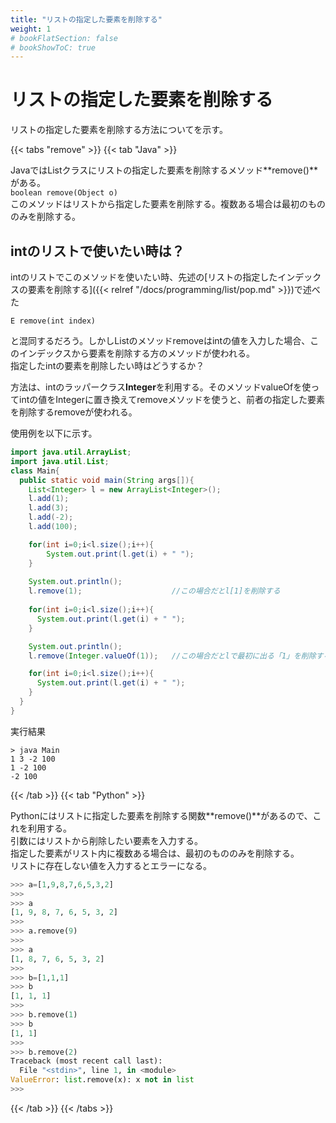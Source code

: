 ```yaml
---
title: "リストの指定した要素を削除する"
weight: 1
# bookFlatSection: false
# bookShowToC: true
---
```


# リストの指定した要素を削除する

リストの指定した要素を削除する方法についてを示す。

{{< tabs "remove" >}}
{{< tab "Java" >}}

JavaではListクラスにリストの指定した要素を削除するメソッド**remove()**がある。    
`boolean remove(Object o)`   
このメソッドはリストから指定した要素を削除する。複数ある場合は最初のもののみを削除する。  

## intのリストで使いたい時は？

intのリストでこのメソッドを使いたい時、先述の[リストの指定したインデックスの要素を削除する]({{< relref "/docs/programming/list/pop.md" >}})で述べた  

`E remove(int index)`   

と混同するだろう。しかしListのメソッドremoveはintの値を入力した場合、このインデックスから要素を削除する方のメソッドが使われる。  
指定したintの要素を削除したい時はどうするか？  
  
方法は、intのラッパークラス**Integer**を利用する。そのメソッドvalueOfを使ってintの値をIntegerに置き換えてremoveメソッドを使うと、前者の指定した要素を削除するremoveが使われる。  

使用例を以下に示す。  

```java
import java.util.ArrayList;
import java.util.List;
class Main{
  public static void main(String args[]){
    List<Integer> l = new ArrayList<Integer>();
    l.add(1);
    l.add(3);
    l.add(-2);
    l.add(100);

    for(int i=0;i<l.size();i++){
        System.out.print(l.get(i) + " ");
    }
    
    System.out.println();
    l.remove(1);                    //この場合だとl[1]を削除する
    
    for(int i=0;i<l.size();i++){
      System.out.print(l.get(i) + " ");
    }

    System.out.println();
    l.remove(Integer.valueOf(1));   //この場合だとlで最初に出る「1」を削除する

    for(int i=0;i<l.size();i++){
      System.out.print(l.get(i) + " ");
    }
  }
}
```

実行結果
```
> java Main
1 3 -2 100
1 -2 100
-2 100
```

{{< /tab >}}
{{< tab "Python" >}}

Pythonにはリストに指定した要素を削除する関数**remove()**があるので、これを利用する。  
引数にはリストから削除したい要素を入力する。    
指定した要素がリスト内に複数ある場合は、最初のもののみを削除する。  
リストに存在しない値を入力するとエラーになる。

```python
>>> a=[1,9,8,7,6,5,3,2]
>>> 
>>> a
[1, 9, 8, 7, 6, 5, 3, 2]
>>>
>>> a.remove(9) 
>>> 
>>> a
[1, 8, 7, 6, 5, 3, 2]
>>>
>>> b=[1,1,1] 
>>> b
[1, 1, 1]
>>>      
>>> b.remove(1)
>>> b
[1, 1]
>>>   
>>> b.remove(2)
Traceback (most recent call last):       
  File "<stdin>", line 1, in <module>    
ValueError: list.remove(x): x not in list
>>> 
```

{{< /tab >}}
{{< /tabs >}}


